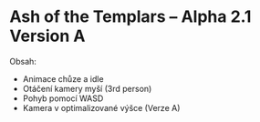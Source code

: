 
# Ash of the Templars – Alpha 2.1 Version A

Obsah:
- Animace chůze a idle
- Otáčení kamery myší (3rd person)
- Pohyb pomocí WASD
- Kamera v optimalizované výšce (Verze A)
